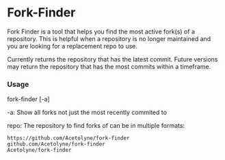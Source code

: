 # Fork-Finder

Fork Finder is a tool that helps you find the most active fork(s) of a repository. This is helpful when a repository is no longer maintained and you are looking for a replacement repo to use.

Currently returns the repository that has the latest commit. Future versions may return the repository that has the most commits within a timeframe.

### Usage 
fork-finder [-a] <repo>

-a: Show all forks not just the most recently commited to

repo: The repository to find forks of can be in multiple formats: 

    https://github.com/Acetolyne/fork-finder
    github.com/Acetolyne/fork-finder
    Acetolyne/fork-finder


